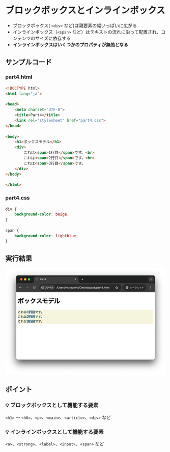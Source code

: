# ブロックボックスとインラインボックス

+ ブロックボックス( `<div>` など)は親要素の幅いっぱいに広がる
+ インラインボックス（`<span>` など）はテキストの流れに沿って配置され、コンテンツのサイズに依存する
+ **インラインボックスはいくつかのプロパティが無効となる**

## サンプルコード

### part4.html

```html
<!DOCTYPE html>
<html lang="ja">

<head>
    <meta charset="UTF-8">
    <title>Part4</title>
    <link rel="stylesheet" href="part4.css">
</head>

<body>
    <h1>ボックスモデル</h1>
    <div>
        これは<span>1行目</span>です。<br>
        これは<span>2行目</span>です。<br>
        これは<span>3行目</span>です。
    </div>
</body>

</html>
```

### part4.css

```css
div {
    background-color: beige;
}

span {
    background-color: lightblue;
}
```

## 実行結果

![](https://raw.githubusercontent.com/murayama333/md2slide/refs/heads/main/md/css/part4/img/02.png)

## ポイント

### 💡 ブロックボックスとして機能する要素

`<h1>` 〜 `<h6>`、`<p>`、`<main>`、`<article>`、`<div>` など

### 💡 インラインボックスとして機能する要素

`<a>`、`<strong>`、`<label>`、`<input>`、`<span>` など

